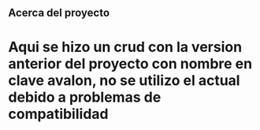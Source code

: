 ## Acerca del proyecto

# Aqui se hizo un crud con la version anterior del proyecto con nombre en clave avalon, no se utilizo el actual debido a problemas de compatibilidad
